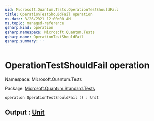 ```yaml
---
uid: Microsoft.Quantum.Tests.OperationTestShouldFail
title: OperationTestShouldFail operation
ms.date: 3/26/2021 12:00:00 AM
ms.topic: managed-reference
qsharp.kind: operation
qsharp.namespace: Microsoft.Quantum.Tests
qsharp.name: OperationTestShouldFail
qsharp.summary: ''
---
```


# OperationTestShouldFail operation

Namespace: [Microsoft.Quantum.Tests](xref:Microsoft.Quantum.Tests)

Package: [Microsoft.Quantum.Standard.Tests](https://nuget.org/packages/Microsoft.Quantum.Standard.Tests)




```qsharp
operation OperationTestShouldFail () : Unit
```


## Output : [Unit](xref:microsoft.quantum.lang-ref.unit)

